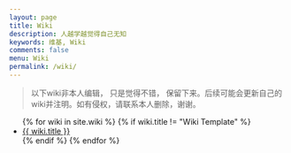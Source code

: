 ```yaml
---
layout: page
title: Wiki
description: 人越学越觉得自己无知
keywords: 维基, Wiki
comments: false
menu: Wiki
permalink: /wiki/
---
```


> 以下wiki非本人编辑， 只是觉得不错， 保留下来。后续可能会更新自己的wiki并注明。如有侵权，请联系本人删除，谢谢。

<ul class="listing">
{% for wiki in site.wiki %}
{% if wiki.title != "Wiki Template" %}
<li class="listing-item"><a href="{{ site.url }}{{ wiki.url }}">{{ wiki.title }}</a></li>
{% endif %}
{% endfor %}
</ul>

